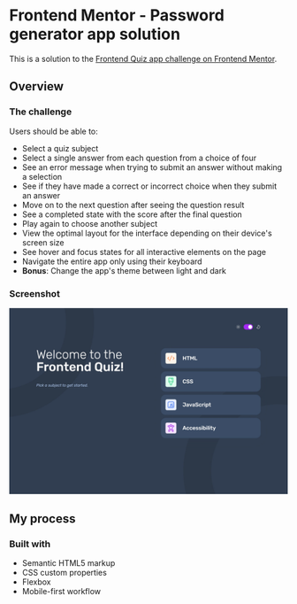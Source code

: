 # Frontend Mentor - Password generator app solution

This is a solution to the [Frontend Quiz app challenge on Frontend Mentor](https://www.frontendmentor.io/challenges/frontend-quiz-app-BE7xkzXQnU).

## Overview

### The challenge

Users should be able to:

- Select a quiz subject
- Select a single answer from each question from a choice of four
- See an error message when trying to submit an answer without making a selection
- See if they have made a correct or incorrect choice when they submit an answer
- Move on to the next question after seeing the question result
- See a completed state with the score after the final question
- Play again to choose another subject
- View the optimal layout for the interface depending on their device's screen size
- See hover and focus states for all interactive elements on the page
- Navigate the entire app only using their keyboard
- **Bonus**: Change the app's theme between light and dark

### Screenshot

![](./screenshot.jpg)

## My process

### Built with

- Semantic HTML5 markup
- CSS custom properties
- Flexbox
- Mobile-first workflow
